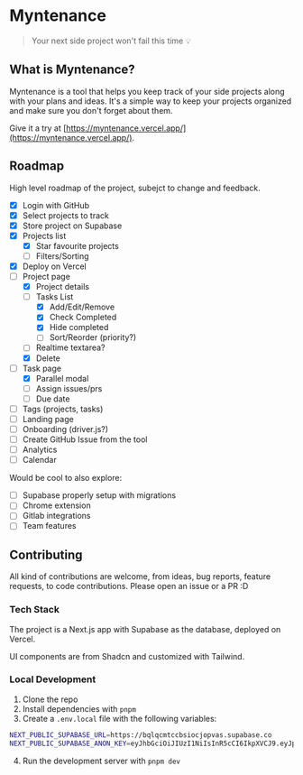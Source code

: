 # Myntenance

> Your next side project won't fail this time 💡

## What is Myntenance?

Myntenance is a tool that helps you keep track of your side projects along with your plans and ideas. It's a simple way to keep your projects organized and make sure you don't forget about them.

Give it a try at [https://myntenance.vercel.app/](https://myntenance.vercel.app/).

## Roadmap

High level roadmap of the project, subejct to change and feedback.

- [x] Login with GitHub
- [x] Select projects to track
- [x] Store project on Supabase
- [x] Projects list
  - [x] Star favourite projects
  - [ ] Filters/Sorting
- [x] Deploy on Vercel
- [ ] Project page
  - [x] Project details
  - [ ] Tasks List
    - [x] Add/Edit/Remove
    - [x] Check Completed
    - [x] Hide completed
    - [ ] Sort/Reorder (priority?)
  - [ ] Realtime textarea?
  - [x] Delete
- [ ] Task page
  - [x] Parallel modal
  - [ ] Assign issues/prs
  - [ ] Due date
- [ ] Tags (projects, tasks)
- [ ] Landing page
- [ ] Onboarding (driver.js?)
- [ ] Create GitHub Issue from the tool
- [ ] Analytics
- [ ] Calendar

Would be cool to also explore:

- [ ] Supabase properly setup with migrations
- [ ] Chrome extension
- [ ] Gitlab integrations
- [ ] Team features

## Contributing

All kind of contributions are welcome, from ideas, bug reports, feature requests, to code contributions. Please open an issue or a PR :D

### Tech Stack

The project is a Next.js app with Supabase as the database, deployed on Vercel.

UI components are from Shadcn and customized with Tailwind.

### Local Development

1. Clone the repo
2. Install dependencies with `pnpm`
3. Create a `.env.local` file with the following variables:

```bash
NEXT_PUBLIC_SUPABASE_URL=https://bqlqcmtccbsiocjopvas.supabase.co
NEXT_PUBLIC_SUPABASE_ANON_KEY=eyJhbGciOiJIUzI1NiIsInR5cCI6IkpXVCJ9.eyJpc3MiOiJzdXBhYmFzZSIsInJlZiI6ImJxbHFjbXRjY2JzaW9jam9wdmFzIiwicm9sZSI6ImFub24iLCJpYXQiOjE3MTk4NTEyMjksImV4cCI6MjAzNTQyNzIyOX0.WSOXFefddaZUWCdvzeDfLNm8hp152ufl5R47PQbBKJ0
```

4. Run the development server with `pnpm dev`
